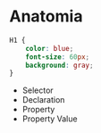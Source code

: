 # Anatomia

```Css
H1 {
    color: blue;
    font-size: 60px;
    background: gray;
}
```

* Selector 
* Declaration
* Property
* Property Value

